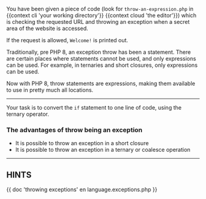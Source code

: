 You have been given a piece of code (look for `throw-an-expression.php` in {{context cli 'your working directory'}} {{context cloud 'the editor'}}) which is checking the requested URL and throwing an exception when a secret area of the website is accessed.

If the request is allowed, `Welcome!` is printed out.


Traditionally, pre PHP 8, an exception throw has been a statement. There are certain places where statements cannot be used, and only expressions can be used. For example, in ternaries and short closures, only expressions can be used.

Now with PHP 8, throw statements are expressions, making them available to use in pretty much all locations.

----------------------------------------------------------------------
Your task is to convert the `if` statement to one line of code, using the ternary operator.

### The advantages of throw being an exception

* It is possible to throw an exception in a short closure
* It is possible to throw an exception in a ternary or coalesce operation

----------------------------------------------------------------------
## HINTS

{{ doc 'throwing exceptions' en language.exceptions.php }}

